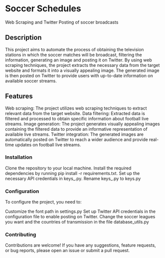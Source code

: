 # Soccer Schedules
Web Scraping and Twitter Posting of soccer broadcasts

## Description
This project aims to automate the process of obtaining the television stations in which the soccer matches will be broadcast, filtering the information, generating an image and posting it on Twitter. By using web scraping techniques, the project extracts the necessary data from the target website and formats it into a visually appealing image. The generated image is then posted on Twitter to provide users with up-to-date information on available soccer streams.

## Features
Web scraping: The project utilizes web scraping techniques to extract relevant data from the target website.
Data filtering: Extracted data is filtered and processed to obtain specific information about football live streams.
Image generation: The project generates visually appealing images containing the filtered data to provide an informative representation of available live streams.
Twitter integration: The generated images are automatically posted on Twitter to reach a wider audience and provide real-time updates on football live streams.

### Installation
Clone the repository to your local machine.
Install the required dependencies by running pip install -r requirements.txt.
Set up the necessary API credentials in keys_.py.
Rename keys_.py to keys.py

### Configuration
To configure the project, you need to:

Customize the font path in settings.py
Set up Twitter API credentials in the configuration file to enable posting on Twitter.
Change the soccer leagues you want and the countries of transmission in the file database_utils.py

### Contributing
Contributions are welcome! If you have any suggestions, feature requests, or bug reports, please open an issue or submit a pull request.